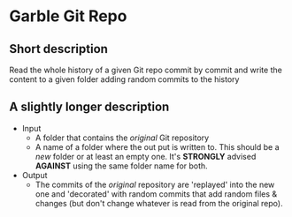 # Garble Git Repo

## Short description

Read the whole history of a given Git repo commit by commit and write the content to a given folder adding random commits to the history

## A slightly longer description

* Input
  * A folder that contains the _original_ Git repository
  * A name of a folder where the out put is written to.
    This should be a _new_ folder or at least an empty one.
    It's **STRONGLY** advised **AGAINST** using the same folder name for both.
* Output
  * The commits of the _original_ repository are 'replayed' into the new one and 'decorated' with random commits that add random files & changes (but don't change whatever is read from the original repo).

